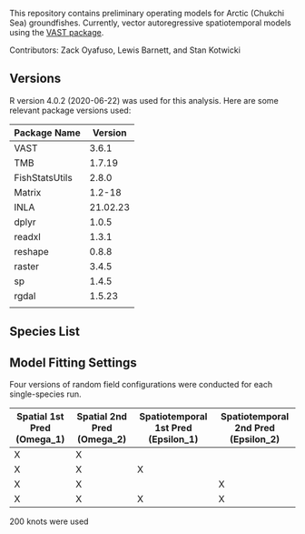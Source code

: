 This repository contains preliminary operating models for Arctic (Chukchi Sea) 
groundfishes. Currently, vector autoregressive spatiotemporal models using the
[VAST package](https://github.com/James-Thorson-NOAA/VAST).

Contributors: Zack Oyafuso, Lewis Barnett, and Stan Kotwicki

## Versions
R version 4.0.2 (2020-06-22) was used for this analysis. Here are some relevant
package versions used:

| Package Name    | Version        |
|-----------------|----------------|
| VAST            | 3.6.1          | 
| TMB             | 1.7.19         |   
| FishStatsUtils  | 2.8.0          | 
| Matrix          | 1.2-18         | 
| INLA            | 21.02.23       | 
| dplyr           | 1.0.5          | 
| readxl          | 1.3.1          | 
| reshape         | 0.8.8          | 
| raster          | 3.4.5          | 
| sp              | 1.4.5          | 
| rgdal           | 1.5.23         | 
|                 |            | 

## Species List

## Model Fitting Settings
Four versions of random field configurations were conducted for each 
single-species run.

| Spatial 1st Pred (Omega_1)| Spatial 2nd Pred (Omega_2)| Spatiotemporal 1st Pred (Epsilon_1)| Spatiotemporal 2nd Pred (Epsilon_2)|
|---------------------------|---------------------------|------------------------------------|------------------------------------|
| X                         | X                         |                                    |                                    | 
| X                         | X                         | X                                  |                                    | 
| X                         | X                         |                                    | X                                  | 
| X                         | X                         | X                                  | X                                  | 

200 knots were used

